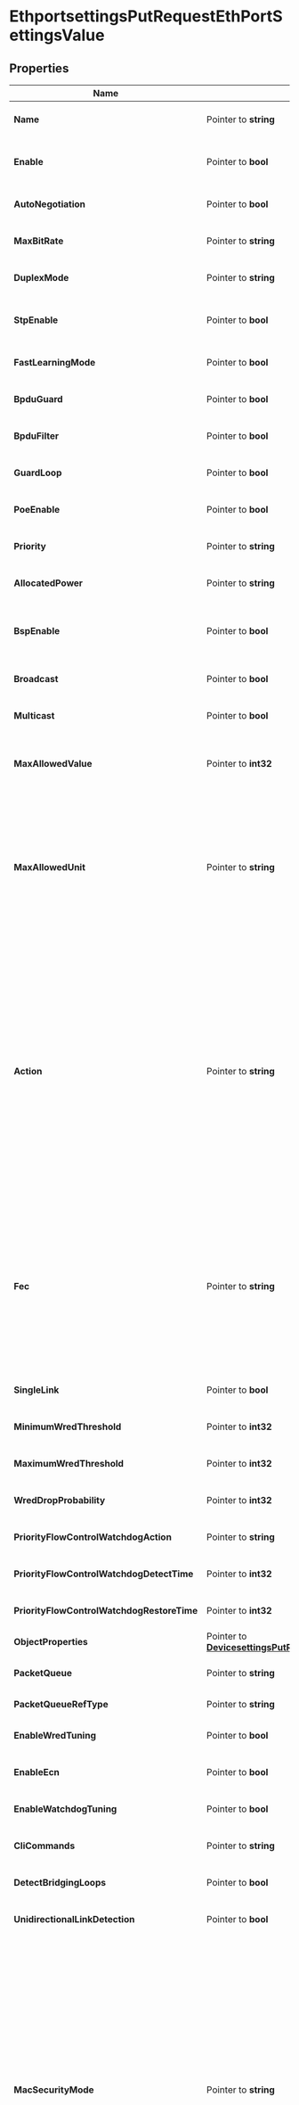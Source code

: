 # EthportsettingsPutRequestEthPortSettingsValue

## Properties

Name | Type | Description | Notes
------------ | ------------- | ------------- | -------------
**Name** | Pointer to **string** | Object Name. Must be unique. | [optional] [default to ""]
**Enable** | Pointer to **bool** | Enable object. It&#39;s highly recommended to set this value to true so that validation on the object will be ran. | [optional] [default to false]
**AutoNegotiation** | Pointer to **bool** | Indicates if duplex mode should be auto negotiated | [optional] [default to true]
**MaxBitRate** | Pointer to **string** | Maximum Bit Rate allowed | [optional] [default to "-1"]
**DuplexMode** | Pointer to **string** | Duplex Mode | [optional] [default to "Auto"]
**StpEnable** | Pointer to **bool** | Enable Spanning Tree on the port.  Note: the Spanning Tree Type (VLAN, Port, MST) is controlled in the Site Settings | [optional] [default to false]
**FastLearningMode** | Pointer to **bool** | Enable Immediate Transition to Forwarding | [optional] [default to true]
**BpduGuard** | Pointer to **bool** | Block port on BPDU Receive | [optional] [default to false]
**BpduFilter** | Pointer to **bool** | Drop all Rx and Tx BPDUs | [optional] [default to false]
**GuardLoop** | Pointer to **bool** | Enable Cisco Guard Loop | [optional] [default to false]
**PoeEnable** | Pointer to **bool** | PoE Enable | [optional] [default to false]
**Priority** | Pointer to **string** | Priority given when assigning power in a limited power situation | [optional] [default to "High"]
**AllocatedPower** | Pointer to **string** | Power the PoE system will attempt to allocate on this port | [optional] [default to "0.0"]
**BspEnable** | Pointer to **bool** | Enable Traffic Storm Protection which prevents excessive broadcast/multicast/unknown-unicast traffic from overwhelming the Switch CPU | [optional] [default to false]
**Broadcast** | Pointer to **bool** | Broadcast | [optional] [default to true]
**Multicast** | Pointer to **bool** | Multicast | [optional] [default to true]
**MaxAllowedValue** | Pointer to **int32** | Max Percentage of the ports bandwidth allowed for broadcast/multicast/unknown-unicast traffic before invoking the protective action | [optional] [default to 1000]
**MaxAllowedUnit** | Pointer to **string** | Max Percentage of the ports bandwidth allowed for broadcast/multicast/unknown-unicast traffic before invoking the protective action &lt;br&gt;                                                 &lt;div class&#x3D;\&quot;tab\&quot;&gt;                                                     %: Percentage.&lt;br&gt;                                                     kbps: kilobits per second &lt;br&gt;                                                     mbps: megabits per second &lt;br&gt;                                                     gbps: gigabits per second &lt;br&gt;                                                     pps: packet per second &lt;br&gt;                                                     kpps: kilopacket per second &lt;br&gt;                                                 &lt;/div&gt;                                                  | [optional] [default to "pps"]
**Action** | Pointer to **string** | Action taken if broadcast/multicast/unknown-unicast traffic excedes the Max. One of: &lt;br&gt;                                                 &lt;div class&#x3D;\&quot;tab\&quot;&gt;                                                     Protect: Broadcast/Multicast packets beyond the percent rate are silently dropped. QOS drop counters should indicate the drops.&lt;br&gt;&lt;br&gt;                                                     Restrict: Broadcast/Multicast packets beyond the percent rate are dropped. QOS drop counters should indicate the drops.                                                     Alarm is raised . Alarm automatically clears when rate is below configured threshold. &lt;br&gt;&lt;br&gt;                                                     Shutdown: Alarm is raised and port is taken out of service. User must administratively Disable and Enable the port to restore service. &lt;br&gt;                                                 &lt;/div&gt;                                              | [optional] [default to "Protect"]
**Fec** | Pointer to **string** | FEC is Forward Error Correction which is error correction on the fiber link.                                                 &lt;div class&#x3D;\&quot;tab\&quot;&gt;                                                     Any: Allows switch Negotiation between FC and RS &lt;br&gt;                                                     None: Disables FEC on an interface.&lt;br&gt;                                                     FC: Enables FEC on supported interfaces. FC stands for fire code.&lt;br&gt;                                                     RS: Enables FEC on supported interfaces. RS stands for Reed-Solomon code. &lt;br&gt;                                                     None: VnetC doesn&#39;t alter the Switch Value.&lt;br&gt;                                                 &lt;/div&gt;                                              | [optional] [default to "unaltered"]
**SingleLink** | Pointer to **bool** | Ports with this setting will be disabled when link state tracking takes effect | [optional] [default to false]
**MinimumWredThreshold** | Pointer to **int32** | A value between 1 to 12480(in KiloBytes) | [optional] [default to 1]
**MaximumWredThreshold** | Pointer to **int32** | A value between 1 to 12480(in KiloBytes) | [optional] [default to 1]
**WredDropProbability** | Pointer to **int32** | A value between 0 to 100 | [optional] [default to 0]
**PriorityFlowControlWatchdogAction** | Pointer to **string** | Ports with this setting will be disabled when link state tracking takes effect | [optional] [default to "DROP"]
**PriorityFlowControlWatchdogDetectTime** | Pointer to **int32** | A value between 100 to 5000 | [optional] [default to 100]
**PriorityFlowControlWatchdogRestoreTime** | Pointer to **int32** | A value between 100 to 60000 | [optional] [default to 100]
**ObjectProperties** | Pointer to [**DevicesettingsPutRequestEthDeviceProfilesValueObjectProperties**](DevicesettingsPutRequestEthDeviceProfilesValueObjectProperties.md) |  | [optional] 
**PacketQueue** | Pointer to **string** | Packet Queue | [optional] [default to ""]
**PacketQueueRefType** | Pointer to **string** | Object type for packet_queue field | [optional] 
**EnableWredTuning** | Pointer to **bool** | Enables custom tuning of WRED values. Uncheck to use Switch default values. | [optional] [default to false]
**EnableEcn** | Pointer to **bool** | Enables Explicit Congestion Notification for WRED. | [optional] [default to true]
**EnableWatchdogTuning** | Pointer to **bool** | Enables custom tuning of Watchdog values. Uncheck to use Switch default values. | [optional] [default to false]
**CliCommands** | Pointer to **string** | CLI Commands | [optional] [default to ""]
**DetectBridgingLoops** | Pointer to **bool** | Enable Detection of Bridging Loops | [optional] [default to false]
**UnidirectionalLinkDetection** | Pointer to **bool** | Enable Detection of Unidirectional Link | [optional] [default to false]
**MacSecurityMode** | Pointer to **string** | Dynamic - MACs are learned and aged normally up to the limit. &lt;br&gt;                                 &lt;div class&#x3D;\&quot;tab\&quot;&gt;                                     Packets will be dropped from clients exceeding the limit. &lt;br&gt;                                     Once a client ages out, a new client can take its slot. &lt;br&gt;                                     When the port goes operationally down (disconnecting or disabling), the MACs will be flushed.&lt;br&gt;                                 &lt;/div&gt;                             Sticky - Semi permenant learning. &lt;br&gt;                                 &lt;div class&#x3D;\&quot;tab\&quot;&gt;                                     Packets will be dropped from clients exceeding the limit. &lt;br&gt;                                     Addresses do not age out or move within the same switch. &lt;br&gt;                                     Operationally downing a port (disconnecting) does NOT flush the entries. &lt;br&gt;                                     Learned MACs can only be flushed by administratively taking the port down or rebooting the switch.                                 &lt;/div&gt; | [optional] [default to "disabled"]
**MacLimit** | Pointer to **int32** | Between 1-1000 | [optional] [default to 1000]
**SecurityViolationAction** | Pointer to **string** | Protect - All packets are dropped from clients above the MAC Limit. &lt;br&gt;                                 &lt;div class&#x3D;\&quot;tab\&quot;&gt;                                     Exceeding the limit is not alarmed. &lt;br&gt;                                 &lt;/div&gt;                             Restrict - All packets are dropped from clients above the MAC Limit. &lt;br&gt;                                 &lt;div class&#x3D;\&quot;tab\&quot;&gt;                                     Alarm is raised while attempts to exceed limit are active (MAC has not aged). Alarm automatically clears. &lt;br&gt;                                 &lt;/div&gt;                             Shutdown - Alarm is raised and port is taken down if attempt to exceed MAC limit is made. &lt;br&gt;                                 &lt;div class&#x3D;\&quot;tab\&quot;&gt;                                     User must administratively Disable and Enable the port to restore service.                                 &lt;/div&gt; | [optional] [default to "protect"]
**AgingType** | Pointer to **string** | Limit MAC authentication based on inactivity or on absolute time. See Also Aging Time | [optional] [default to "absolute"]
**AgingTime** | Pointer to **int32** | In minutes, how long the client will stay authenticated. See Also Aging Type | [optional] [default to 0]
**LldpEnable** | Pointer to **bool** | LLDP enable | [optional] [default to true]
**LldpMode** | Pointer to **string** | LLDP mode.  Enables LLDP Rx and/or LLDP Tx | [optional] [default to "RxAndTx"]
**LldpMedEnable** | Pointer to **bool** | LLDP med enable | [optional] [default to false]
**LldpMed** | Pointer to [**[]EthportsettingsPutRequestEthPortSettingsValueLldpMedInner**](EthportsettingsPutRequestEthPortSettingsValueLldpMedInner.md) |  | [optional] 

## Methods

### NewEthportsettingsPutRequestEthPortSettingsValue

`func NewEthportsettingsPutRequestEthPortSettingsValue() *EthportsettingsPutRequestEthPortSettingsValue`

NewEthportsettingsPutRequestEthPortSettingsValue instantiates a new EthportsettingsPutRequestEthPortSettingsValue object
This constructor will assign default values to properties that have it defined,
and makes sure properties required by API are set, but the set of arguments
will change when the set of required properties is changed

### NewEthportsettingsPutRequestEthPortSettingsValueWithDefaults

`func NewEthportsettingsPutRequestEthPortSettingsValueWithDefaults() *EthportsettingsPutRequestEthPortSettingsValue`

NewEthportsettingsPutRequestEthPortSettingsValueWithDefaults instantiates a new EthportsettingsPutRequestEthPortSettingsValue object
This constructor will only assign default values to properties that have it defined,
but it doesn't guarantee that properties required by API are set

### GetName

`func (o *EthportsettingsPutRequestEthPortSettingsValue) GetName() string`

GetName returns the Name field if non-nil, zero value otherwise.

### GetNameOk

`func (o *EthportsettingsPutRequestEthPortSettingsValue) GetNameOk() (*string, bool)`

GetNameOk returns a tuple with the Name field if it's non-nil, zero value otherwise
and a boolean to check if the value has been set.

### SetName

`func (o *EthportsettingsPutRequestEthPortSettingsValue) SetName(v string)`

SetName sets Name field to given value.

### HasName

`func (o *EthportsettingsPutRequestEthPortSettingsValue) HasName() bool`

HasName returns a boolean if a field has been set.

### GetEnable

`func (o *EthportsettingsPutRequestEthPortSettingsValue) GetEnable() bool`

GetEnable returns the Enable field if non-nil, zero value otherwise.

### GetEnableOk

`func (o *EthportsettingsPutRequestEthPortSettingsValue) GetEnableOk() (*bool, bool)`

GetEnableOk returns a tuple with the Enable field if it's non-nil, zero value otherwise
and a boolean to check if the value has been set.

### SetEnable

`func (o *EthportsettingsPutRequestEthPortSettingsValue) SetEnable(v bool)`

SetEnable sets Enable field to given value.

### HasEnable

`func (o *EthportsettingsPutRequestEthPortSettingsValue) HasEnable() bool`

HasEnable returns a boolean if a field has been set.

### GetAutoNegotiation

`func (o *EthportsettingsPutRequestEthPortSettingsValue) GetAutoNegotiation() bool`

GetAutoNegotiation returns the AutoNegotiation field if non-nil, zero value otherwise.

### GetAutoNegotiationOk

`func (o *EthportsettingsPutRequestEthPortSettingsValue) GetAutoNegotiationOk() (*bool, bool)`

GetAutoNegotiationOk returns a tuple with the AutoNegotiation field if it's non-nil, zero value otherwise
and a boolean to check if the value has been set.

### SetAutoNegotiation

`func (o *EthportsettingsPutRequestEthPortSettingsValue) SetAutoNegotiation(v bool)`

SetAutoNegotiation sets AutoNegotiation field to given value.

### HasAutoNegotiation

`func (o *EthportsettingsPutRequestEthPortSettingsValue) HasAutoNegotiation() bool`

HasAutoNegotiation returns a boolean if a field has been set.

### GetMaxBitRate

`func (o *EthportsettingsPutRequestEthPortSettingsValue) GetMaxBitRate() string`

GetMaxBitRate returns the MaxBitRate field if non-nil, zero value otherwise.

### GetMaxBitRateOk

`func (o *EthportsettingsPutRequestEthPortSettingsValue) GetMaxBitRateOk() (*string, bool)`

GetMaxBitRateOk returns a tuple with the MaxBitRate field if it's non-nil, zero value otherwise
and a boolean to check if the value has been set.

### SetMaxBitRate

`func (o *EthportsettingsPutRequestEthPortSettingsValue) SetMaxBitRate(v string)`

SetMaxBitRate sets MaxBitRate field to given value.

### HasMaxBitRate

`func (o *EthportsettingsPutRequestEthPortSettingsValue) HasMaxBitRate() bool`

HasMaxBitRate returns a boolean if a field has been set.

### GetDuplexMode

`func (o *EthportsettingsPutRequestEthPortSettingsValue) GetDuplexMode() string`

GetDuplexMode returns the DuplexMode field if non-nil, zero value otherwise.

### GetDuplexModeOk

`func (o *EthportsettingsPutRequestEthPortSettingsValue) GetDuplexModeOk() (*string, bool)`

GetDuplexModeOk returns a tuple with the DuplexMode field if it's non-nil, zero value otherwise
and a boolean to check if the value has been set.

### SetDuplexMode

`func (o *EthportsettingsPutRequestEthPortSettingsValue) SetDuplexMode(v string)`

SetDuplexMode sets DuplexMode field to given value.

### HasDuplexMode

`func (o *EthportsettingsPutRequestEthPortSettingsValue) HasDuplexMode() bool`

HasDuplexMode returns a boolean if a field has been set.

### GetStpEnable

`func (o *EthportsettingsPutRequestEthPortSettingsValue) GetStpEnable() bool`

GetStpEnable returns the StpEnable field if non-nil, zero value otherwise.

### GetStpEnableOk

`func (o *EthportsettingsPutRequestEthPortSettingsValue) GetStpEnableOk() (*bool, bool)`

GetStpEnableOk returns a tuple with the StpEnable field if it's non-nil, zero value otherwise
and a boolean to check if the value has been set.

### SetStpEnable

`func (o *EthportsettingsPutRequestEthPortSettingsValue) SetStpEnable(v bool)`

SetStpEnable sets StpEnable field to given value.

### HasStpEnable

`func (o *EthportsettingsPutRequestEthPortSettingsValue) HasStpEnable() bool`

HasStpEnable returns a boolean if a field has been set.

### GetFastLearningMode

`func (o *EthportsettingsPutRequestEthPortSettingsValue) GetFastLearningMode() bool`

GetFastLearningMode returns the FastLearningMode field if non-nil, zero value otherwise.

### GetFastLearningModeOk

`func (o *EthportsettingsPutRequestEthPortSettingsValue) GetFastLearningModeOk() (*bool, bool)`

GetFastLearningModeOk returns a tuple with the FastLearningMode field if it's non-nil, zero value otherwise
and a boolean to check if the value has been set.

### SetFastLearningMode

`func (o *EthportsettingsPutRequestEthPortSettingsValue) SetFastLearningMode(v bool)`

SetFastLearningMode sets FastLearningMode field to given value.

### HasFastLearningMode

`func (o *EthportsettingsPutRequestEthPortSettingsValue) HasFastLearningMode() bool`

HasFastLearningMode returns a boolean if a field has been set.

### GetBpduGuard

`func (o *EthportsettingsPutRequestEthPortSettingsValue) GetBpduGuard() bool`

GetBpduGuard returns the BpduGuard field if non-nil, zero value otherwise.

### GetBpduGuardOk

`func (o *EthportsettingsPutRequestEthPortSettingsValue) GetBpduGuardOk() (*bool, bool)`

GetBpduGuardOk returns a tuple with the BpduGuard field if it's non-nil, zero value otherwise
and a boolean to check if the value has been set.

### SetBpduGuard

`func (o *EthportsettingsPutRequestEthPortSettingsValue) SetBpduGuard(v bool)`

SetBpduGuard sets BpduGuard field to given value.

### HasBpduGuard

`func (o *EthportsettingsPutRequestEthPortSettingsValue) HasBpduGuard() bool`

HasBpduGuard returns a boolean if a field has been set.

### GetBpduFilter

`func (o *EthportsettingsPutRequestEthPortSettingsValue) GetBpduFilter() bool`

GetBpduFilter returns the BpduFilter field if non-nil, zero value otherwise.

### GetBpduFilterOk

`func (o *EthportsettingsPutRequestEthPortSettingsValue) GetBpduFilterOk() (*bool, bool)`

GetBpduFilterOk returns a tuple with the BpduFilter field if it's non-nil, zero value otherwise
and a boolean to check if the value has been set.

### SetBpduFilter

`func (o *EthportsettingsPutRequestEthPortSettingsValue) SetBpduFilter(v bool)`

SetBpduFilter sets BpduFilter field to given value.

### HasBpduFilter

`func (o *EthportsettingsPutRequestEthPortSettingsValue) HasBpduFilter() bool`

HasBpduFilter returns a boolean if a field has been set.

### GetGuardLoop

`func (o *EthportsettingsPutRequestEthPortSettingsValue) GetGuardLoop() bool`

GetGuardLoop returns the GuardLoop field if non-nil, zero value otherwise.

### GetGuardLoopOk

`func (o *EthportsettingsPutRequestEthPortSettingsValue) GetGuardLoopOk() (*bool, bool)`

GetGuardLoopOk returns a tuple with the GuardLoop field if it's non-nil, zero value otherwise
and a boolean to check if the value has been set.

### SetGuardLoop

`func (o *EthportsettingsPutRequestEthPortSettingsValue) SetGuardLoop(v bool)`

SetGuardLoop sets GuardLoop field to given value.

### HasGuardLoop

`func (o *EthportsettingsPutRequestEthPortSettingsValue) HasGuardLoop() bool`

HasGuardLoop returns a boolean if a field has been set.

### GetPoeEnable

`func (o *EthportsettingsPutRequestEthPortSettingsValue) GetPoeEnable() bool`

GetPoeEnable returns the PoeEnable field if non-nil, zero value otherwise.

### GetPoeEnableOk

`func (o *EthportsettingsPutRequestEthPortSettingsValue) GetPoeEnableOk() (*bool, bool)`

GetPoeEnableOk returns a tuple with the PoeEnable field if it's non-nil, zero value otherwise
and a boolean to check if the value has been set.

### SetPoeEnable

`func (o *EthportsettingsPutRequestEthPortSettingsValue) SetPoeEnable(v bool)`

SetPoeEnable sets PoeEnable field to given value.

### HasPoeEnable

`func (o *EthportsettingsPutRequestEthPortSettingsValue) HasPoeEnable() bool`

HasPoeEnable returns a boolean if a field has been set.

### GetPriority

`func (o *EthportsettingsPutRequestEthPortSettingsValue) GetPriority() string`

GetPriority returns the Priority field if non-nil, zero value otherwise.

### GetPriorityOk

`func (o *EthportsettingsPutRequestEthPortSettingsValue) GetPriorityOk() (*string, bool)`

GetPriorityOk returns a tuple with the Priority field if it's non-nil, zero value otherwise
and a boolean to check if the value has been set.

### SetPriority

`func (o *EthportsettingsPutRequestEthPortSettingsValue) SetPriority(v string)`

SetPriority sets Priority field to given value.

### HasPriority

`func (o *EthportsettingsPutRequestEthPortSettingsValue) HasPriority() bool`

HasPriority returns a boolean if a field has been set.

### GetAllocatedPower

`func (o *EthportsettingsPutRequestEthPortSettingsValue) GetAllocatedPower() string`

GetAllocatedPower returns the AllocatedPower field if non-nil, zero value otherwise.

### GetAllocatedPowerOk

`func (o *EthportsettingsPutRequestEthPortSettingsValue) GetAllocatedPowerOk() (*string, bool)`

GetAllocatedPowerOk returns a tuple with the AllocatedPower field if it's non-nil, zero value otherwise
and a boolean to check if the value has been set.

### SetAllocatedPower

`func (o *EthportsettingsPutRequestEthPortSettingsValue) SetAllocatedPower(v string)`

SetAllocatedPower sets AllocatedPower field to given value.

### HasAllocatedPower

`func (o *EthportsettingsPutRequestEthPortSettingsValue) HasAllocatedPower() bool`

HasAllocatedPower returns a boolean if a field has been set.

### GetBspEnable

`func (o *EthportsettingsPutRequestEthPortSettingsValue) GetBspEnable() bool`

GetBspEnable returns the BspEnable field if non-nil, zero value otherwise.

### GetBspEnableOk

`func (o *EthportsettingsPutRequestEthPortSettingsValue) GetBspEnableOk() (*bool, bool)`

GetBspEnableOk returns a tuple with the BspEnable field if it's non-nil, zero value otherwise
and a boolean to check if the value has been set.

### SetBspEnable

`func (o *EthportsettingsPutRequestEthPortSettingsValue) SetBspEnable(v bool)`

SetBspEnable sets BspEnable field to given value.

### HasBspEnable

`func (o *EthportsettingsPutRequestEthPortSettingsValue) HasBspEnable() bool`

HasBspEnable returns a boolean if a field has been set.

### GetBroadcast

`func (o *EthportsettingsPutRequestEthPortSettingsValue) GetBroadcast() bool`

GetBroadcast returns the Broadcast field if non-nil, zero value otherwise.

### GetBroadcastOk

`func (o *EthportsettingsPutRequestEthPortSettingsValue) GetBroadcastOk() (*bool, bool)`

GetBroadcastOk returns a tuple with the Broadcast field if it's non-nil, zero value otherwise
and a boolean to check if the value has been set.

### SetBroadcast

`func (o *EthportsettingsPutRequestEthPortSettingsValue) SetBroadcast(v bool)`

SetBroadcast sets Broadcast field to given value.

### HasBroadcast

`func (o *EthportsettingsPutRequestEthPortSettingsValue) HasBroadcast() bool`

HasBroadcast returns a boolean if a field has been set.

### GetMulticast

`func (o *EthportsettingsPutRequestEthPortSettingsValue) GetMulticast() bool`

GetMulticast returns the Multicast field if non-nil, zero value otherwise.

### GetMulticastOk

`func (o *EthportsettingsPutRequestEthPortSettingsValue) GetMulticastOk() (*bool, bool)`

GetMulticastOk returns a tuple with the Multicast field if it's non-nil, zero value otherwise
and a boolean to check if the value has been set.

### SetMulticast

`func (o *EthportsettingsPutRequestEthPortSettingsValue) SetMulticast(v bool)`

SetMulticast sets Multicast field to given value.

### HasMulticast

`func (o *EthportsettingsPutRequestEthPortSettingsValue) HasMulticast() bool`

HasMulticast returns a boolean if a field has been set.

### GetMaxAllowedValue

`func (o *EthportsettingsPutRequestEthPortSettingsValue) GetMaxAllowedValue() int32`

GetMaxAllowedValue returns the MaxAllowedValue field if non-nil, zero value otherwise.

### GetMaxAllowedValueOk

`func (o *EthportsettingsPutRequestEthPortSettingsValue) GetMaxAllowedValueOk() (*int32, bool)`

GetMaxAllowedValueOk returns a tuple with the MaxAllowedValue field if it's non-nil, zero value otherwise
and a boolean to check if the value has been set.

### SetMaxAllowedValue

`func (o *EthportsettingsPutRequestEthPortSettingsValue) SetMaxAllowedValue(v int32)`

SetMaxAllowedValue sets MaxAllowedValue field to given value.

### HasMaxAllowedValue

`func (o *EthportsettingsPutRequestEthPortSettingsValue) HasMaxAllowedValue() bool`

HasMaxAllowedValue returns a boolean if a field has been set.

### GetMaxAllowedUnit

`func (o *EthportsettingsPutRequestEthPortSettingsValue) GetMaxAllowedUnit() string`

GetMaxAllowedUnit returns the MaxAllowedUnit field if non-nil, zero value otherwise.

### GetMaxAllowedUnitOk

`func (o *EthportsettingsPutRequestEthPortSettingsValue) GetMaxAllowedUnitOk() (*string, bool)`

GetMaxAllowedUnitOk returns a tuple with the MaxAllowedUnit field if it's non-nil, zero value otherwise
and a boolean to check if the value has been set.

### SetMaxAllowedUnit

`func (o *EthportsettingsPutRequestEthPortSettingsValue) SetMaxAllowedUnit(v string)`

SetMaxAllowedUnit sets MaxAllowedUnit field to given value.

### HasMaxAllowedUnit

`func (o *EthportsettingsPutRequestEthPortSettingsValue) HasMaxAllowedUnit() bool`

HasMaxAllowedUnit returns a boolean if a field has been set.

### GetAction

`func (o *EthportsettingsPutRequestEthPortSettingsValue) GetAction() string`

GetAction returns the Action field if non-nil, zero value otherwise.

### GetActionOk

`func (o *EthportsettingsPutRequestEthPortSettingsValue) GetActionOk() (*string, bool)`

GetActionOk returns a tuple with the Action field if it's non-nil, zero value otherwise
and a boolean to check if the value has been set.

### SetAction

`func (o *EthportsettingsPutRequestEthPortSettingsValue) SetAction(v string)`

SetAction sets Action field to given value.

### HasAction

`func (o *EthportsettingsPutRequestEthPortSettingsValue) HasAction() bool`

HasAction returns a boolean if a field has been set.

### GetFec

`func (o *EthportsettingsPutRequestEthPortSettingsValue) GetFec() string`

GetFec returns the Fec field if non-nil, zero value otherwise.

### GetFecOk

`func (o *EthportsettingsPutRequestEthPortSettingsValue) GetFecOk() (*string, bool)`

GetFecOk returns a tuple with the Fec field if it's non-nil, zero value otherwise
and a boolean to check if the value has been set.

### SetFec

`func (o *EthportsettingsPutRequestEthPortSettingsValue) SetFec(v string)`

SetFec sets Fec field to given value.

### HasFec

`func (o *EthportsettingsPutRequestEthPortSettingsValue) HasFec() bool`

HasFec returns a boolean if a field has been set.

### GetSingleLink

`func (o *EthportsettingsPutRequestEthPortSettingsValue) GetSingleLink() bool`

GetSingleLink returns the SingleLink field if non-nil, zero value otherwise.

### GetSingleLinkOk

`func (o *EthportsettingsPutRequestEthPortSettingsValue) GetSingleLinkOk() (*bool, bool)`

GetSingleLinkOk returns a tuple with the SingleLink field if it's non-nil, zero value otherwise
and a boolean to check if the value has been set.

### SetSingleLink

`func (o *EthportsettingsPutRequestEthPortSettingsValue) SetSingleLink(v bool)`

SetSingleLink sets SingleLink field to given value.

### HasSingleLink

`func (o *EthportsettingsPutRequestEthPortSettingsValue) HasSingleLink() bool`

HasSingleLink returns a boolean if a field has been set.

### GetMinimumWredThreshold

`func (o *EthportsettingsPutRequestEthPortSettingsValue) GetMinimumWredThreshold() int32`

GetMinimumWredThreshold returns the MinimumWredThreshold field if non-nil, zero value otherwise.

### GetMinimumWredThresholdOk

`func (o *EthportsettingsPutRequestEthPortSettingsValue) GetMinimumWredThresholdOk() (*int32, bool)`

GetMinimumWredThresholdOk returns a tuple with the MinimumWredThreshold field if it's non-nil, zero value otherwise
and a boolean to check if the value has been set.

### SetMinimumWredThreshold

`func (o *EthportsettingsPutRequestEthPortSettingsValue) SetMinimumWredThreshold(v int32)`

SetMinimumWredThreshold sets MinimumWredThreshold field to given value.

### HasMinimumWredThreshold

`func (o *EthportsettingsPutRequestEthPortSettingsValue) HasMinimumWredThreshold() bool`

HasMinimumWredThreshold returns a boolean if a field has been set.

### GetMaximumWredThreshold

`func (o *EthportsettingsPutRequestEthPortSettingsValue) GetMaximumWredThreshold() int32`

GetMaximumWredThreshold returns the MaximumWredThreshold field if non-nil, zero value otherwise.

### GetMaximumWredThresholdOk

`func (o *EthportsettingsPutRequestEthPortSettingsValue) GetMaximumWredThresholdOk() (*int32, bool)`

GetMaximumWredThresholdOk returns a tuple with the MaximumWredThreshold field if it's non-nil, zero value otherwise
and a boolean to check if the value has been set.

### SetMaximumWredThreshold

`func (o *EthportsettingsPutRequestEthPortSettingsValue) SetMaximumWredThreshold(v int32)`

SetMaximumWredThreshold sets MaximumWredThreshold field to given value.

### HasMaximumWredThreshold

`func (o *EthportsettingsPutRequestEthPortSettingsValue) HasMaximumWredThreshold() bool`

HasMaximumWredThreshold returns a boolean if a field has been set.

### GetWredDropProbability

`func (o *EthportsettingsPutRequestEthPortSettingsValue) GetWredDropProbability() int32`

GetWredDropProbability returns the WredDropProbability field if non-nil, zero value otherwise.

### GetWredDropProbabilityOk

`func (o *EthportsettingsPutRequestEthPortSettingsValue) GetWredDropProbabilityOk() (*int32, bool)`

GetWredDropProbabilityOk returns a tuple with the WredDropProbability field if it's non-nil, zero value otherwise
and a boolean to check if the value has been set.

### SetWredDropProbability

`func (o *EthportsettingsPutRequestEthPortSettingsValue) SetWredDropProbability(v int32)`

SetWredDropProbability sets WredDropProbability field to given value.

### HasWredDropProbability

`func (o *EthportsettingsPutRequestEthPortSettingsValue) HasWredDropProbability() bool`

HasWredDropProbability returns a boolean if a field has been set.

### GetPriorityFlowControlWatchdogAction

`func (o *EthportsettingsPutRequestEthPortSettingsValue) GetPriorityFlowControlWatchdogAction() string`

GetPriorityFlowControlWatchdogAction returns the PriorityFlowControlWatchdogAction field if non-nil, zero value otherwise.

### GetPriorityFlowControlWatchdogActionOk

`func (o *EthportsettingsPutRequestEthPortSettingsValue) GetPriorityFlowControlWatchdogActionOk() (*string, bool)`

GetPriorityFlowControlWatchdogActionOk returns a tuple with the PriorityFlowControlWatchdogAction field if it's non-nil, zero value otherwise
and a boolean to check if the value has been set.

### SetPriorityFlowControlWatchdogAction

`func (o *EthportsettingsPutRequestEthPortSettingsValue) SetPriorityFlowControlWatchdogAction(v string)`

SetPriorityFlowControlWatchdogAction sets PriorityFlowControlWatchdogAction field to given value.

### HasPriorityFlowControlWatchdogAction

`func (o *EthportsettingsPutRequestEthPortSettingsValue) HasPriorityFlowControlWatchdogAction() bool`

HasPriorityFlowControlWatchdogAction returns a boolean if a field has been set.

### GetPriorityFlowControlWatchdogDetectTime

`func (o *EthportsettingsPutRequestEthPortSettingsValue) GetPriorityFlowControlWatchdogDetectTime() int32`

GetPriorityFlowControlWatchdogDetectTime returns the PriorityFlowControlWatchdogDetectTime field if non-nil, zero value otherwise.

### GetPriorityFlowControlWatchdogDetectTimeOk

`func (o *EthportsettingsPutRequestEthPortSettingsValue) GetPriorityFlowControlWatchdogDetectTimeOk() (*int32, bool)`

GetPriorityFlowControlWatchdogDetectTimeOk returns a tuple with the PriorityFlowControlWatchdogDetectTime field if it's non-nil, zero value otherwise
and a boolean to check if the value has been set.

### SetPriorityFlowControlWatchdogDetectTime

`func (o *EthportsettingsPutRequestEthPortSettingsValue) SetPriorityFlowControlWatchdogDetectTime(v int32)`

SetPriorityFlowControlWatchdogDetectTime sets PriorityFlowControlWatchdogDetectTime field to given value.

### HasPriorityFlowControlWatchdogDetectTime

`func (o *EthportsettingsPutRequestEthPortSettingsValue) HasPriorityFlowControlWatchdogDetectTime() bool`

HasPriorityFlowControlWatchdogDetectTime returns a boolean if a field has been set.

### GetPriorityFlowControlWatchdogRestoreTime

`func (o *EthportsettingsPutRequestEthPortSettingsValue) GetPriorityFlowControlWatchdogRestoreTime() int32`

GetPriorityFlowControlWatchdogRestoreTime returns the PriorityFlowControlWatchdogRestoreTime field if non-nil, zero value otherwise.

### GetPriorityFlowControlWatchdogRestoreTimeOk

`func (o *EthportsettingsPutRequestEthPortSettingsValue) GetPriorityFlowControlWatchdogRestoreTimeOk() (*int32, bool)`

GetPriorityFlowControlWatchdogRestoreTimeOk returns a tuple with the PriorityFlowControlWatchdogRestoreTime field if it's non-nil, zero value otherwise
and a boolean to check if the value has been set.

### SetPriorityFlowControlWatchdogRestoreTime

`func (o *EthportsettingsPutRequestEthPortSettingsValue) SetPriorityFlowControlWatchdogRestoreTime(v int32)`

SetPriorityFlowControlWatchdogRestoreTime sets PriorityFlowControlWatchdogRestoreTime field to given value.

### HasPriorityFlowControlWatchdogRestoreTime

`func (o *EthportsettingsPutRequestEthPortSettingsValue) HasPriorityFlowControlWatchdogRestoreTime() bool`

HasPriorityFlowControlWatchdogRestoreTime returns a boolean if a field has been set.

### GetObjectProperties

`func (o *EthportsettingsPutRequestEthPortSettingsValue) GetObjectProperties() DevicesettingsPutRequestEthDeviceProfilesValueObjectProperties`

GetObjectProperties returns the ObjectProperties field if non-nil, zero value otherwise.

### GetObjectPropertiesOk

`func (o *EthportsettingsPutRequestEthPortSettingsValue) GetObjectPropertiesOk() (*DevicesettingsPutRequestEthDeviceProfilesValueObjectProperties, bool)`

GetObjectPropertiesOk returns a tuple with the ObjectProperties field if it's non-nil, zero value otherwise
and a boolean to check if the value has been set.

### SetObjectProperties

`func (o *EthportsettingsPutRequestEthPortSettingsValue) SetObjectProperties(v DevicesettingsPutRequestEthDeviceProfilesValueObjectProperties)`

SetObjectProperties sets ObjectProperties field to given value.

### HasObjectProperties

`func (o *EthportsettingsPutRequestEthPortSettingsValue) HasObjectProperties() bool`

HasObjectProperties returns a boolean if a field has been set.

### GetPacketQueue

`func (o *EthportsettingsPutRequestEthPortSettingsValue) GetPacketQueue() string`

GetPacketQueue returns the PacketQueue field if non-nil, zero value otherwise.

### GetPacketQueueOk

`func (o *EthportsettingsPutRequestEthPortSettingsValue) GetPacketQueueOk() (*string, bool)`

GetPacketQueueOk returns a tuple with the PacketQueue field if it's non-nil, zero value otherwise
and a boolean to check if the value has been set.

### SetPacketQueue

`func (o *EthportsettingsPutRequestEthPortSettingsValue) SetPacketQueue(v string)`

SetPacketQueue sets PacketQueue field to given value.

### HasPacketQueue

`func (o *EthportsettingsPutRequestEthPortSettingsValue) HasPacketQueue() bool`

HasPacketQueue returns a boolean if a field has been set.

### GetPacketQueueRefType

`func (o *EthportsettingsPutRequestEthPortSettingsValue) GetPacketQueueRefType() string`

GetPacketQueueRefType returns the PacketQueueRefType field if non-nil, zero value otherwise.

### GetPacketQueueRefTypeOk

`func (o *EthportsettingsPutRequestEthPortSettingsValue) GetPacketQueueRefTypeOk() (*string, bool)`

GetPacketQueueRefTypeOk returns a tuple with the PacketQueueRefType field if it's non-nil, zero value otherwise
and a boolean to check if the value has been set.

### SetPacketQueueRefType

`func (o *EthportsettingsPutRequestEthPortSettingsValue) SetPacketQueueRefType(v string)`

SetPacketQueueRefType sets PacketQueueRefType field to given value.

### HasPacketQueueRefType

`func (o *EthportsettingsPutRequestEthPortSettingsValue) HasPacketQueueRefType() bool`

HasPacketQueueRefType returns a boolean if a field has been set.

### GetEnableWredTuning

`func (o *EthportsettingsPutRequestEthPortSettingsValue) GetEnableWredTuning() bool`

GetEnableWredTuning returns the EnableWredTuning field if non-nil, zero value otherwise.

### GetEnableWredTuningOk

`func (o *EthportsettingsPutRequestEthPortSettingsValue) GetEnableWredTuningOk() (*bool, bool)`

GetEnableWredTuningOk returns a tuple with the EnableWredTuning field if it's non-nil, zero value otherwise
and a boolean to check if the value has been set.

### SetEnableWredTuning

`func (o *EthportsettingsPutRequestEthPortSettingsValue) SetEnableWredTuning(v bool)`

SetEnableWredTuning sets EnableWredTuning field to given value.

### HasEnableWredTuning

`func (o *EthportsettingsPutRequestEthPortSettingsValue) HasEnableWredTuning() bool`

HasEnableWredTuning returns a boolean if a field has been set.

### GetEnableEcn

`func (o *EthportsettingsPutRequestEthPortSettingsValue) GetEnableEcn() bool`

GetEnableEcn returns the EnableEcn field if non-nil, zero value otherwise.

### GetEnableEcnOk

`func (o *EthportsettingsPutRequestEthPortSettingsValue) GetEnableEcnOk() (*bool, bool)`

GetEnableEcnOk returns a tuple with the EnableEcn field if it's non-nil, zero value otherwise
and a boolean to check if the value has been set.

### SetEnableEcn

`func (o *EthportsettingsPutRequestEthPortSettingsValue) SetEnableEcn(v bool)`

SetEnableEcn sets EnableEcn field to given value.

### HasEnableEcn

`func (o *EthportsettingsPutRequestEthPortSettingsValue) HasEnableEcn() bool`

HasEnableEcn returns a boolean if a field has been set.

### GetEnableWatchdogTuning

`func (o *EthportsettingsPutRequestEthPortSettingsValue) GetEnableWatchdogTuning() bool`

GetEnableWatchdogTuning returns the EnableWatchdogTuning field if non-nil, zero value otherwise.

### GetEnableWatchdogTuningOk

`func (o *EthportsettingsPutRequestEthPortSettingsValue) GetEnableWatchdogTuningOk() (*bool, bool)`

GetEnableWatchdogTuningOk returns a tuple with the EnableWatchdogTuning field if it's non-nil, zero value otherwise
and a boolean to check if the value has been set.

### SetEnableWatchdogTuning

`func (o *EthportsettingsPutRequestEthPortSettingsValue) SetEnableWatchdogTuning(v bool)`

SetEnableWatchdogTuning sets EnableWatchdogTuning field to given value.

### HasEnableWatchdogTuning

`func (o *EthportsettingsPutRequestEthPortSettingsValue) HasEnableWatchdogTuning() bool`

HasEnableWatchdogTuning returns a boolean if a field has been set.

### GetCliCommands

`func (o *EthportsettingsPutRequestEthPortSettingsValue) GetCliCommands() string`

GetCliCommands returns the CliCommands field if non-nil, zero value otherwise.

### GetCliCommandsOk

`func (o *EthportsettingsPutRequestEthPortSettingsValue) GetCliCommandsOk() (*string, bool)`

GetCliCommandsOk returns a tuple with the CliCommands field if it's non-nil, zero value otherwise
and a boolean to check if the value has been set.

### SetCliCommands

`func (o *EthportsettingsPutRequestEthPortSettingsValue) SetCliCommands(v string)`

SetCliCommands sets CliCommands field to given value.

### HasCliCommands

`func (o *EthportsettingsPutRequestEthPortSettingsValue) HasCliCommands() bool`

HasCliCommands returns a boolean if a field has been set.

### GetDetectBridgingLoops

`func (o *EthportsettingsPutRequestEthPortSettingsValue) GetDetectBridgingLoops() bool`

GetDetectBridgingLoops returns the DetectBridgingLoops field if non-nil, zero value otherwise.

### GetDetectBridgingLoopsOk

`func (o *EthportsettingsPutRequestEthPortSettingsValue) GetDetectBridgingLoopsOk() (*bool, bool)`

GetDetectBridgingLoopsOk returns a tuple with the DetectBridgingLoops field if it's non-nil, zero value otherwise
and a boolean to check if the value has been set.

### SetDetectBridgingLoops

`func (o *EthportsettingsPutRequestEthPortSettingsValue) SetDetectBridgingLoops(v bool)`

SetDetectBridgingLoops sets DetectBridgingLoops field to given value.

### HasDetectBridgingLoops

`func (o *EthportsettingsPutRequestEthPortSettingsValue) HasDetectBridgingLoops() bool`

HasDetectBridgingLoops returns a boolean if a field has been set.

### GetUnidirectionalLinkDetection

`func (o *EthportsettingsPutRequestEthPortSettingsValue) GetUnidirectionalLinkDetection() bool`

GetUnidirectionalLinkDetection returns the UnidirectionalLinkDetection field if non-nil, zero value otherwise.

### GetUnidirectionalLinkDetectionOk

`func (o *EthportsettingsPutRequestEthPortSettingsValue) GetUnidirectionalLinkDetectionOk() (*bool, bool)`

GetUnidirectionalLinkDetectionOk returns a tuple with the UnidirectionalLinkDetection field if it's non-nil, zero value otherwise
and a boolean to check if the value has been set.

### SetUnidirectionalLinkDetection

`func (o *EthportsettingsPutRequestEthPortSettingsValue) SetUnidirectionalLinkDetection(v bool)`

SetUnidirectionalLinkDetection sets UnidirectionalLinkDetection field to given value.

### HasUnidirectionalLinkDetection

`func (o *EthportsettingsPutRequestEthPortSettingsValue) HasUnidirectionalLinkDetection() bool`

HasUnidirectionalLinkDetection returns a boolean if a field has been set.

### GetMacSecurityMode

`func (o *EthportsettingsPutRequestEthPortSettingsValue) GetMacSecurityMode() string`

GetMacSecurityMode returns the MacSecurityMode field if non-nil, zero value otherwise.

### GetMacSecurityModeOk

`func (o *EthportsettingsPutRequestEthPortSettingsValue) GetMacSecurityModeOk() (*string, bool)`

GetMacSecurityModeOk returns a tuple with the MacSecurityMode field if it's non-nil, zero value otherwise
and a boolean to check if the value has been set.

### SetMacSecurityMode

`func (o *EthportsettingsPutRequestEthPortSettingsValue) SetMacSecurityMode(v string)`

SetMacSecurityMode sets MacSecurityMode field to given value.

### HasMacSecurityMode

`func (o *EthportsettingsPutRequestEthPortSettingsValue) HasMacSecurityMode() bool`

HasMacSecurityMode returns a boolean if a field has been set.

### GetMacLimit

`func (o *EthportsettingsPutRequestEthPortSettingsValue) GetMacLimit() int32`

GetMacLimit returns the MacLimit field if non-nil, zero value otherwise.

### GetMacLimitOk

`func (o *EthportsettingsPutRequestEthPortSettingsValue) GetMacLimitOk() (*int32, bool)`

GetMacLimitOk returns a tuple with the MacLimit field if it's non-nil, zero value otherwise
and a boolean to check if the value has been set.

### SetMacLimit

`func (o *EthportsettingsPutRequestEthPortSettingsValue) SetMacLimit(v int32)`

SetMacLimit sets MacLimit field to given value.

### HasMacLimit

`func (o *EthportsettingsPutRequestEthPortSettingsValue) HasMacLimit() bool`

HasMacLimit returns a boolean if a field has been set.

### GetSecurityViolationAction

`func (o *EthportsettingsPutRequestEthPortSettingsValue) GetSecurityViolationAction() string`

GetSecurityViolationAction returns the SecurityViolationAction field if non-nil, zero value otherwise.

### GetSecurityViolationActionOk

`func (o *EthportsettingsPutRequestEthPortSettingsValue) GetSecurityViolationActionOk() (*string, bool)`

GetSecurityViolationActionOk returns a tuple with the SecurityViolationAction field if it's non-nil, zero value otherwise
and a boolean to check if the value has been set.

### SetSecurityViolationAction

`func (o *EthportsettingsPutRequestEthPortSettingsValue) SetSecurityViolationAction(v string)`

SetSecurityViolationAction sets SecurityViolationAction field to given value.

### HasSecurityViolationAction

`func (o *EthportsettingsPutRequestEthPortSettingsValue) HasSecurityViolationAction() bool`

HasSecurityViolationAction returns a boolean if a field has been set.

### GetAgingType

`func (o *EthportsettingsPutRequestEthPortSettingsValue) GetAgingType() string`

GetAgingType returns the AgingType field if non-nil, zero value otherwise.

### GetAgingTypeOk

`func (o *EthportsettingsPutRequestEthPortSettingsValue) GetAgingTypeOk() (*string, bool)`

GetAgingTypeOk returns a tuple with the AgingType field if it's non-nil, zero value otherwise
and a boolean to check if the value has been set.

### SetAgingType

`func (o *EthportsettingsPutRequestEthPortSettingsValue) SetAgingType(v string)`

SetAgingType sets AgingType field to given value.

### HasAgingType

`func (o *EthportsettingsPutRequestEthPortSettingsValue) HasAgingType() bool`

HasAgingType returns a boolean if a field has been set.

### GetAgingTime

`func (o *EthportsettingsPutRequestEthPortSettingsValue) GetAgingTime() int32`

GetAgingTime returns the AgingTime field if non-nil, zero value otherwise.

### GetAgingTimeOk

`func (o *EthportsettingsPutRequestEthPortSettingsValue) GetAgingTimeOk() (*int32, bool)`

GetAgingTimeOk returns a tuple with the AgingTime field if it's non-nil, zero value otherwise
and a boolean to check if the value has been set.

### SetAgingTime

`func (o *EthportsettingsPutRequestEthPortSettingsValue) SetAgingTime(v int32)`

SetAgingTime sets AgingTime field to given value.

### HasAgingTime

`func (o *EthportsettingsPutRequestEthPortSettingsValue) HasAgingTime() bool`

HasAgingTime returns a boolean if a field has been set.

### GetLldpEnable

`func (o *EthportsettingsPutRequestEthPortSettingsValue) GetLldpEnable() bool`

GetLldpEnable returns the LldpEnable field if non-nil, zero value otherwise.

### GetLldpEnableOk

`func (o *EthportsettingsPutRequestEthPortSettingsValue) GetLldpEnableOk() (*bool, bool)`

GetLldpEnableOk returns a tuple with the LldpEnable field if it's non-nil, zero value otherwise
and a boolean to check if the value has been set.

### SetLldpEnable

`func (o *EthportsettingsPutRequestEthPortSettingsValue) SetLldpEnable(v bool)`

SetLldpEnable sets LldpEnable field to given value.

### HasLldpEnable

`func (o *EthportsettingsPutRequestEthPortSettingsValue) HasLldpEnable() bool`

HasLldpEnable returns a boolean if a field has been set.

### GetLldpMode

`func (o *EthportsettingsPutRequestEthPortSettingsValue) GetLldpMode() string`

GetLldpMode returns the LldpMode field if non-nil, zero value otherwise.

### GetLldpModeOk

`func (o *EthportsettingsPutRequestEthPortSettingsValue) GetLldpModeOk() (*string, bool)`

GetLldpModeOk returns a tuple with the LldpMode field if it's non-nil, zero value otherwise
and a boolean to check if the value has been set.

### SetLldpMode

`func (o *EthportsettingsPutRequestEthPortSettingsValue) SetLldpMode(v string)`

SetLldpMode sets LldpMode field to given value.

### HasLldpMode

`func (o *EthportsettingsPutRequestEthPortSettingsValue) HasLldpMode() bool`

HasLldpMode returns a boolean if a field has been set.

### GetLldpMedEnable

`func (o *EthportsettingsPutRequestEthPortSettingsValue) GetLldpMedEnable() bool`

GetLldpMedEnable returns the LldpMedEnable field if non-nil, zero value otherwise.

### GetLldpMedEnableOk

`func (o *EthportsettingsPutRequestEthPortSettingsValue) GetLldpMedEnableOk() (*bool, bool)`

GetLldpMedEnableOk returns a tuple with the LldpMedEnable field if it's non-nil, zero value otherwise
and a boolean to check if the value has been set.

### SetLldpMedEnable

`func (o *EthportsettingsPutRequestEthPortSettingsValue) SetLldpMedEnable(v bool)`

SetLldpMedEnable sets LldpMedEnable field to given value.

### HasLldpMedEnable

`func (o *EthportsettingsPutRequestEthPortSettingsValue) HasLldpMedEnable() bool`

HasLldpMedEnable returns a boolean if a field has been set.

### GetLldpMed

`func (o *EthportsettingsPutRequestEthPortSettingsValue) GetLldpMed() []EthportsettingsPutRequestEthPortSettingsValueLldpMedInner`

GetLldpMed returns the LldpMed field if non-nil, zero value otherwise.

### GetLldpMedOk

`func (o *EthportsettingsPutRequestEthPortSettingsValue) GetLldpMedOk() (*[]EthportsettingsPutRequestEthPortSettingsValueLldpMedInner, bool)`

GetLldpMedOk returns a tuple with the LldpMed field if it's non-nil, zero value otherwise
and a boolean to check if the value has been set.

### SetLldpMed

`func (o *EthportsettingsPutRequestEthPortSettingsValue) SetLldpMed(v []EthportsettingsPutRequestEthPortSettingsValueLldpMedInner)`

SetLldpMed sets LldpMed field to given value.

### HasLldpMed

`func (o *EthportsettingsPutRequestEthPortSettingsValue) HasLldpMed() bool`

HasLldpMed returns a boolean if a field has been set.


[[Back to Model list]](../README.md#documentation-for-models) [[Back to API list]](../README.md#documentation-for-api-endpoints) [[Back to README]](../README.md)


